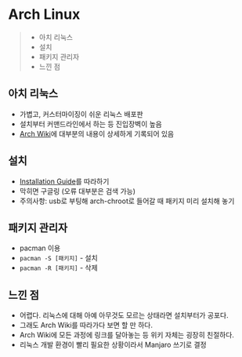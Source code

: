 # Arch Linux

> - 아치 리눅스
> - 설치
> - 패키지 관리자
> - 느낀 점

## 아치 리눅스

- 가볍고, 커스터마이징이 쉬운 리눅스 배포판
- 설치부터 커맨드라인에서 하는 등 진입장벽이 높음
- [Arch Wiki](https://wiki.archlinux.org/)에 대부분의 내용이 상세하게 기록되어 있음

## 설치

- [Installation Guide](https://wiki.archlinux.org/index.php/Installation_guide)를 따라하기
- 막히면 구글링 (오류 대부분은 검색 가능)
- 주의사항: usb로 부팅해 arch-chroot로 들어갈 때 패키지 미리 설치해 놓기

## 패키지 관리자

- pacman 이용
- `pacman -S [패키지]` - 설치
- `pacman -R [패키지]` - 삭제

## 느낀 점

- 어렵다. 리눅스에 대해 아예 아무것도 모르는 상태라면 설치부터가 공포다.
- 그래도 Arch Wiki를 따라가다 보면 할 만 하다.
- Arch Wiki에 모든 과정에 링크를 달아놓는 등 위키 자체는 굉장히 친절하다.
- 리눅스 개발 환경이 빨리 필요한 상황이라서 Manjaro 쓰기로 결정
